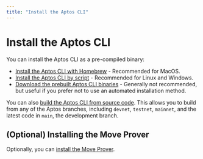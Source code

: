 ```yaml
---
title: "Install the Aptos CLI"
---
```


# Install the Aptos CLI

You can install the Aptos CLI as a pre-compiled binary:

- [Install the Aptos CLI with Homebrew](./install-from-brew.md) - Recommended for MacOS.
- [Install the Aptos CLI by script](./automated-install.md) - Recommended for Linux and Windows.
- [Download the prebuilt Aptos CLI binaries](./download-cli-binaries.md) - Generally not recommended, but useful if you prefer not to use an automated installation method.

You can also [build the Aptos CLI from source code](./build-from-source.md). This allows you to build from any of the Aptos branches, including `devnet`, `testnet`, `mainnet`, and the latest code in `main`, the development branch.

## (Optional) Installing the Move Prover

Optionally, you can [install the Move Prover](./install-move-prover.md).
